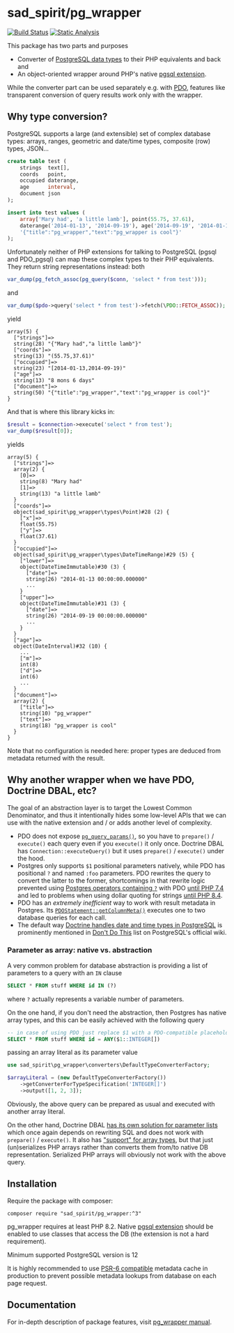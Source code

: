 # sad_spirit/pg_wrapper

[![Build Status](https://github.com/sad-spirit/pg-wrapper/actions/workflows/ci.yml/badge.svg?branch=master)](https://github.com/sad-spirit/pg-wrapper/actions/workflows/ci.yml)
[![Static Analysis](https://github.com/sad-spirit/pg-wrapper/actions/workflows/static-analysis.yml/badge.svg?branch=master)](https://github.com/sad-spirit/pg-wrapper/actions/workflows/static-analysis.yml)

This package has two parts and purposes
* Converter of [PostgreSQL data types](https://www.postgresql.org/docs/current/datatype.html) to their PHP equivalents and back and
* An object-oriented wrapper around PHP's native [pgsql extension](https://php.net/manual/en/book.pgsql.php).

While the converter part can be used separately e.g. with [PDO](https://www.php.net/manual/en/book.pdo.php), 
features like transparent conversion of query results work only with the wrapper.

## Why type conversion?

PostgreSQL supports a large (and extensible) set of complex database types: arrays, ranges, geometric and date/time
types, composite (row) types, JSON...

```SQL
create table test (
    strings  text[],
    coords   point,
    occupied daterange,
    age      interval,
    document json
);

insert into test values (
    array['Mary had', 'a little lamb'], point(55.75, 37.61),
    daterange('2014-01-13', '2014-09-19'), age('2014-09-19', '2014-01-13'),
    '{"title":"pg_wrapper","text":"pg_wrapper is cool"}'
);
```

Unfortunately neither of PHP extensions for talking to PostgreSQL (pgsql and PDO_pgsql) can map these complex
types to their PHP equivalents. They return string representations instead: both
```PHP
var_dump(pg_fetch_assoc(pg_query($conn, 'select * from test')));
```
and
```PHP
var_dump($pdo->query('select * from test')->fetch(\PDO::FETCH_ASSOC));
```
yield
```
array(5) {
  ["strings"]=>
  string(28) "{"Mary had","a little lamb"}"
  ["coords"]=>
  string(13) "(55.75,37.61)"
  ["occupied"]=>
  string(23) "[2014-01-13,2014-09-19)"
  ["age"]=>
  string(13) "8 mons 6 days"
  ["document"]=>
  string(50) "{"title":"pg_wrapper","text":"pg_wrapper is cool"}"
}
```

And that is where this library kicks in:
```PHP
$result = $connection->execute('select * from test');
var_dump($result[0]);
```
yields
```
array(5) {
  ["strings"]=>
  array(2) {
    [0]=>
    string(8) "Mary had"
    [1]=>
    string(13) "a little lamb"
  }
  ["coords"]=>
  object(sad_spirit\pg_wrapper\types\Point)#28 (2) {
    ["x"]=>
    float(55.75)
    ["y"]=>
    float(37.61)
  }
  ["occupied"]=>
  object(sad_spirit\pg_wrapper\types\DateTimeRange)#29 (5) {
    ["lower"]=>
    object(DateTimeImmutable)#30 (3) {
      ["date"]=>
      string(26) "2014-01-13 00:00:00.000000"
      ...
    }
    ["upper"]=>
    object(DateTimeImmutable)#31 (3) {
      ["date"]=>
      string(26) "2014-09-19 00:00:00.000000"
      ...
    }
  }
  ["age"]=>
  object(DateInterval)#32 (10) {
    ...
    ["m"]=>
    int(8)
    ["d"]=>
    int(6)
    ...
  }
  ["document"]=>
  array(2) {
    ["title"]=>
    string(10) "pg_wrapper"
    ["text"]=>
    string(18) "pg_wrapper is cool"
  }
}
```
Note that no configuration is needed here: proper types are deduced from metadata returned with the result.

## Why another wrapper when we have PDO, Doctrine DBAL, etc?

The goal of an abstraction layer is to target the Lowest Common Denominator, and thus it intentionally hides some low-level
APIs that we can use with the native extension and / or adds another level of complexity.

* PDO does not expose [`pg_query_params()`](http://php.net/manual/en/function.pg-query-params.php), so you have
  to `prepare()` / `execute()` each query even if you `execute()` it only once. Doctrine DBAL has `Connection::executeQuery()`
  but it uses `prepare()` / `execute()` under the hood.
* Postgres only supports `$1` positional parameters natively, while PDO has positional `?` and named `:foo` parameters.
  PDO rewrites the query to convert the latter to the former, shortcomings in that rewrite logic 
  prevented using [Postgres operators containing `?`](https://www.postgresql.org/docs/current/functions-json.html#FUNCTIONS-JSONB-OP-TABLE) with
  PDO [until PHP 7.4](https://wiki.php.net/rfc/pdo_escape_placeholders) and led to problems when using dollar quoting for strings
  [until PHP 8.4](https://www.php.net/manual/en/migration84.new-features.php#migration84.new-features.pdo-pgsql).
* PDO has an *extremely inefficient* way to work with result metadata in Postgres. Its 
  [`PDOStatement::getColumnMeta()`](https://www.php.net/manual/en/pdostatement.getcolumnmeta.php)
  executes one to two database queries for each call.
* The default way [Doctrine handles date and time types in PostgreSQL](https://www.doctrine-project.org/projects/doctrine-dbal/en/latest/reference/known-vendor-issues.html#datetime-datetimetz-and-time-types)
  is prominently mentioned in [Don't Do This](https://wiki.postgresql.org/wiki/Don%27t_Do_This#Don.27t_use_timestamp.280.29_or_timestamptz.280.29) list on PostgreSQL's official wiki.

### Parameter as array: native vs. abstraction

A very common problem for database abstraction is providing a list of parameters to a query with an `IN` clause
```SQL
SELECT * FROM stuff WHERE id IN (?)
```
where `?` actually represents a variable number of parameters.

On the one hand, if you don't need the abstraction, then Postgres has native array types,
and this can be easily achieved with the following query
```SQL
-- in case of using PDO just replace $1 with a PDO-compatible placeholder
SELECT * FROM stuff WHERE id = ANY($1::INTEGER[])
```
passing an array literal as its parameter value
```PHP
use sad_spirit\pg_wrapper\converters\DefaultTypeConverterFactory;

$arrayLiteral = (new DefaultTypeConverterFactory())
    ->getConverterForTypeSpecification('INTEGER[]')
    ->output([1, 2, 3]);
```
Obviously, the above query can be prepared as usual and executed with another array literal.

On the other hand, Doctrine DBAL [has its own solution for parameter lists](https://www.doctrine-project.org/projects/doctrine-dbal/en/latest/reference/data-retrieval-and-manipulation.html#list-of-parameters-conversion)
which once again depends on rewriting SQL and does not work with `prepare()` / `execute()`. It also has ["support" for array
types](https://www.doctrine-project.org/projects/doctrine-dbal/en/latest/reference/types.html#array-types), 
but that just (un)serializes PHP arrays rather than converts them from/to native DB representation. 
Serialized PHP arrays will obviously not work with the above query.

## Installation

Require the package with composer:
```
composer require "sad_spirit/pg_wrapper:^3"
```
pg_wrapper requires at least PHP 8.2. Native [pgsql extension](https://php.net/manual/en/book.pgsql.php)
should be enabled to use classes that access the DB (the extension is not a hard requirement).

Minimum supported PostgreSQL version is 12

It is highly recommended to use [PSR-6 compatible](https://www.php-fig.org/psr/psr-6/) metadata cache in production
to prevent possible metadata lookups from database on each page request.

## Documentation

For in-depth description of package features, visit [pg_wrapper manual](https://pg-wrapper.readthedocs.io/).
